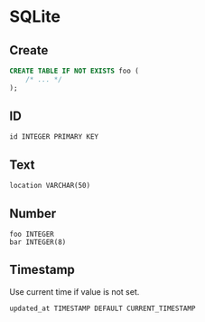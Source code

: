 # SQLite


## Create

```sql
CREATE TABLE IF NOT EXISTS foo (
    /* ... */
);
```


## ID

```
id INTEGER PRIMARY KEY
```


## Text

```
location VARCHAR(50)
```

## Number

```
foo INTEGER
bar INTEGER(8)
```

## Timestamp

Use current time if value is not set.

```
updated_at TIMESTAMP DEFAULT CURRENT_TIMESTAMP
```
